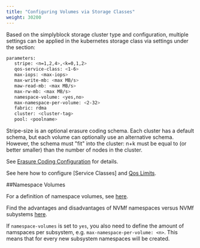 ```yaml
---
title: "Configuring Volumes via Storage Classes"
weight: 30200
---
```


Based on the simplyblock storage cluster type and configuration, multiple settings can be applied in
the kubernetes storage class via settings under the <parameters> section:

```bash title="Storage Class Parameters"
parameters:
   stripe: <n=1,2,4>,<k=0,1,2>
   qos-service-class: <1-6>
   max-iops: <max-iops>
   max-write-mb: <max MB/s>
   maw-read-mb: <max MB/s>
   max-rw-mb: <max MB/s>
   namespace-volume: <yes,no>
   max-namespace-per-volume: <2-32>
   fabric: rdma
   cluster: <cluster-tag>
   pool: <poolname>
```

Stripe-size is an optional erasure coding schema. Each cluster has a default schema, but each volume
can optionally use an alternative schema. However, the schema must "fit" into the cluster: 
n+k must be equal to (or better smaller) than the number of nodes in the cluster.

See [Erasure Coding Configuration](deployment-preparation/erasure-coding-scheme.md) for details.

See here how to configure [Service Classes] and [Qos Limits](../../maintenance-operations/QoS/Limiting%20IOPS%20and%20Throughput.md). 

##Namespace Volumes

For a definition of namespace volumes, see [here](../../architecture/concepts/logical-volumes.md).  

Find the advantages and disadvantages of NVMf namespaces versus NVMf subystems [here]().

If ```namespace-volumes``` is set to ```yes```, you also need to define the amount 
of namspaces per subsystem, e.g. ```max-namespace-per-volume: <n>```. This means that for every new
subsystem <n> namespaces will be created. 





















